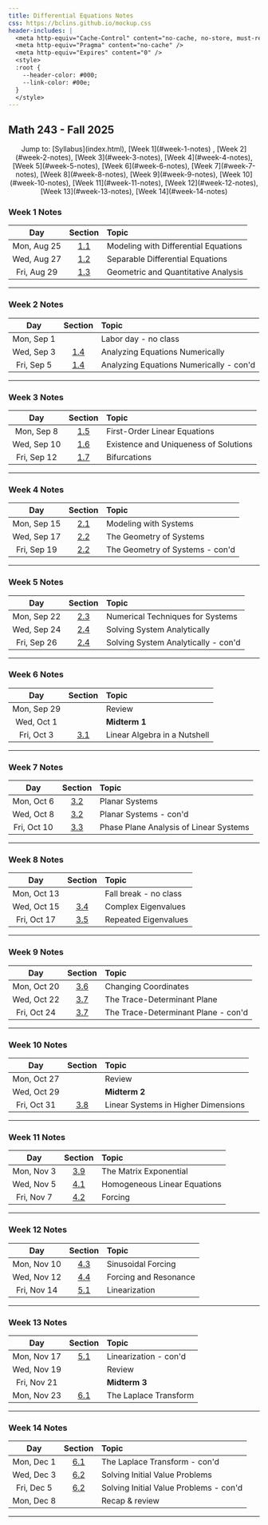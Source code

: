 ```yaml
---
title: Differential Equations Notes
css: https://bclins.github.io/mockup.css
header-includes: |
  <meta http-equiv="Cache-Control" content="no-cache, no-store, must-revalidate" />
  <meta http-equiv="Pragma" content="no-cache" />
  <meta http-equiv="Expires" content="0" />
  <style>
  :root {
    --header-color:	#000; 
    --link-color: #00e; 
  }
  </style>
---
```


## Math 243 - Fall 2025

<center>
Jump to: [Syllabus](index.html), [Week 1](#week-1-notes) , [Week 2](#week-2-notes), [Week 3](#week-3-notes), [Week 4](#week-4-notes), [Week 5](#week-5-notes), [Week 6](#week-6-notes), [Week 7](#week-7-notes), [Week 8](#week-8-notes), [Week 9](#week-9-notes), [Week 10](#week-10-notes), [Week 11](#week-11-notes), [Week 12](#week-12-notes), [Week 13](#week-13-notes), [Week 14](#week-14-notes)
</center>
 
### Week 1 Notes

Day  | Section  | Topic
:---:|:---:|:-----------------------------------
Mon, Aug 25 |  [1.1][1.1] | Modeling with Differential Equations
Wed, Aug 27 |  [1.2][1.2] | Separable Differential Equations
Fri, Aug 29 |  [1.3][1.3] | Geometric and Quantitative Analysis

- - - 

### Week 2 Notes

Day  | Section  | Topic
:---:|:---:|:-----------------------------------
Mon, Sep 1  |             | Labor day - no class
Wed, Sep 3  |  [1.4][1.4] | Analyzing Equations Numerically
Fri, Sep 5  |  [1.4][1.4] | Analyzing Equations Numerically - con'd

- - - 

### Week 3 Notes

Day  | Section  | Topic
:---:|:---:|:-----------------------------------
Mon, Sep 8  |  [1.5][1.5] | First-Order Linear Equations
Wed, Sep 10 |  [1.6][1.6] | Existence and Uniqueness of Solutions
Fri, Sep 12 |  [1.7][1.7] | Bifurcations

- - -

### Week 4 Notes

Day  | Section  | Topic
:---:|:---:|:-----------------------------------
Mon, Sep 15 |  [2.1][2.1] | Modeling with Systems            
Wed, Sep 17 |  [2.2][2.2] | The Geometry of Systems 
Fri, Sep 19 |  [2.2][2.2] | The Geometry of Systems - con'd

- - - 

### Week 5 Notes

Day  | Section  | Topic
:-----:|:---:|:-----------------------
Mon, Sep 22 |  [2.3][2.3] | Numerical Techniques for Systems                     
Wed, Sep 24 |  [2.4][2.4] | Solving System Analytically   
Fri, Sep 26 |  [2.4][2.4] | Solving System Analytically - con'd

- - - 
 
### Week 6 Notes

Day  | Section  | Topic
:-----:|:---:|:-----------------------
Mon, Sep 29 |             | Review 
Wed, Oct 1  |             | **Midterm 1**
Fri, Oct 3  |  [3.1][3.1] | Linear Algebra in a Nutshell                        

- - - 

### Week 7 Notes

Day  | Section  | Topic
:-----:|:---:|:-----------------------
Mon, Oct 6  |  [3.2][3.2] | Planar Systems
Wed, Oct 8  |  [3.2][3.2] | Planar Systems - con'd
Fri, Oct 10 |  [3.3][3.3] | Phase Plane Analysis of Linear Systems             

- - - 

### Week 8 Notes

Day  | Section  | Topic
:-----:|:---:|:-----------------------
Mon, Oct 13 |             | Fall break - no class
Wed, Oct 15 |  [3.4][3.4] | Complex Eigenvalues                              
Fri, Oct 17 |  [3.5][3.5] | Repeated Eigenvalues                        


- - - 

### Week 9 Notes

Day  | Section  | Topic
:-----:|:---:|:-----------------------
Mon, Oct 20 |  [3.6][3.6] | Changing Coordinates                     
Wed, Oct 22 |  [3.7][3.7] | The Trace-Determinant Plane      
Fri, Oct 24 |  [3.7][3.7] | The Trace-Determinant Plane - con'd               

- - - 

### Week 10 Notes

Day  | Section  | Topic
:-----:|:---:|:-----------------------
Mon, Oct 27 |             | Review        
Wed, Oct 29 |             | **Midterm 2**
Fri, Oct 31 |  [3.8][3.8] | Linear Systems in Higher Dimensions 

- - - 

### Week 11 Notes

Day  | Section  | Topic
:-----:|:---:|:-----------------------
Mon, Nov 3  |  [3.9][3.9] | The Matrix Exponential 
Wed, Nov 5  |  [4.1][4.1] | Homogeneous Linear Equations                         
Fri, Nov 7  |  [4.2][4.2] | Forcing                                              

- - - 

### Week 12 Notes

Day  | Section  | Topic
:-----:|:---:|:-----------------------
Mon, Nov 10 |  [4.3][4.3] | Sinusoidal Forcing                                             
Wed, Nov 12 |  [4.4][4.4] | Forcing and Resonance                                
Fri, Nov 14 |  [5.1][5.1] | Linearization  

- - - 

### Week 13 Notes

Day  | Section  | Topic
:-----:|:---:|:-----------------------
Mon, Nov 17 |  [5.1][5.1] | Linearization - con'd
Wed, Nov 19 |             | Review              
Fri, Nov 21 |             | **Midterm 3** 
Mon, Nov 23 |  [6.1][6.1] | The Laplace Transform                   

- - - 

### Week 14 Notes

Day  | Section  | Topic
:---:|:---:|:---------
Mon, Dec 1  |  [6.1][6.1] | The Laplace Transform - con'd                  
Wed, Dec 3  |  [6.2][6.2] | Solving Initial Value Problems        
Fri, Dec 5  |  [6.2][6.2] | Solving Initial Value Problems - con'd
Mon, Dec 8  |             | Recap & review                        

- - - 

[1.1]: <https://judsonbooks.org/odeproject/odeproject-html/firstlook01.html>
[1.2]: <https://judsonbooks.org/odeproject/odeproject-html/firstlook02.html>
[1.3]: <https://judsonbooks.org/odeproject/odeproject-html/firstlook03.html>
[1.4]: <https://judsonbooks.org/odeproject/odeproject-html/firstlook04.html>
[1.5]: <https://judsonbooks.org/odeproject/odeproject-html/firstlook05.html>
[1.6]: <https://judsonbooks.org/odeproject/odeproject-html/firstlook06.html>
[1.7]: <https://judsonbooks.org/odeproject/odeproject-html/firstlook07.html>
[1.8]: <https://judsonbooks.org/odeproject/odeproject-html/firstlook08.html>
[2.1]: <https://judsonbooks.org/odeproject/odeproject-html/systems01.html>
[2.2]: <https://judsonbooks.org/odeproject/odeproject-html/systems02.html>
[2.3]: <https://judsonbooks.org/odeproject/odeproject-html/systems03.html>
[2.4]: <https://judsonbooks.org/odeproject/odeproject-html/systems04.html>
[2.5]: <https://judsonbooks.org/odeproject/odeproject-html/systems05.html>
[3.1]: <https://judsonbooks.org/odeproject/odeproject-html/linear01.html>
[3.2]: <https://judsonbooks.org/odeproject/odeproject-html/linear02.html>
[3.3]: <https://judsonbooks.org/odeproject/odeproject-html/linear03.html>
[3.4]: <https://judsonbooks.org/odeproject/odeproject-html/linear04.html>
[3.5]: <https://judsonbooks.org/odeproject/odeproject-html/linear05.html>
[3.6]: <https://judsonbooks.org/odeproject/odeproject-html/linear06.html>
[3.7]: <https://judsonbooks.org/odeproject/odeproject-html/linear07.html>
[3.8]: <https://judsonbooks.org/odeproject/odeproject-html/linear08.html>
[3.9]: <https://judsonbooks.org/odeproject/odeproject-html/linear09.html>
[3.10]: <https://judsonbooks.org/odeproject/odeproject-html/linear10.html>
[4.1]: <https://judsonbooks.org/odeproject/odeproject-html/secondorder01.html>
[4.2]: <https://judsonbooks.org/odeproject/odeproject-html/secondorder02.html>
[4.3]: <https://judsonbooks.org/odeproject/odeproject-html/secondorder03.html>
[4.4]: <https://judsonbooks.org/odeproject/odeproject-html/secondorder04.html>
[4.5]: <https://judsonbooks.org/odeproject/odeproject-html/secondorder05.html>
[5.1]: <https://judsonbooks.org/odeproject/odeproject-html/nonlinear01.html>
[5.2]: <https://judsonbooks.org/odeproject/odeproject-html/nonlinear02.html>
[5.3]: <https://judsonbooks.org/odeproject/odeproject-html/nonlinear03.html>
[5.4]: <https://judsonbooks.org/odeproject/odeproject-html/nonlinear04.html>
[5.5]: <https://judsonbooks.org/odeproject/odeproject-html/nonlinear05.html>
[6.1]: <https://judsonbooks.org/odeproject/odeproject-html/laplace01.html>
[6.2]: <https://judsonbooks.org/odeproject/odeproject-html/laplace02.html>
[6.3]: <https://judsonbooks.org/odeproject/odeproject-html/laplace03.html>
[6.4]: <https://judsonbooks.org/odeproject/odeproject-html/laplace04.html>
[6.5]: <https://judsonbooks.org/odeproject/odeproject-html/laplace05.html>






<br>
<br>
<br>
<br>
<br>
<br>
<br>
<br>

